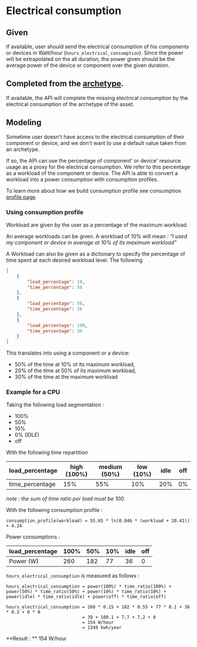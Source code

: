 # Electrical consumption

## Given

If available, user should send the electrical consumption of his components or devices in Watt/hour (`hours_electrical_consumption`).
Since the power will be extrapolated on the all duration, the power given should be the average power of the device or component over the given duration.

## Completed from the [archetype](../archetypes.md).

If available, the API will complete the missing electrical consumption by the electrical consumption of the archetype of the asset.

## Modeling

Sometime user doesn't have access to the electrical consumption of their component or device, and we don't want to use a default value taken from an archetype.

If so, the API can use the percentage of component' or device' resource usage as a proxy for the electrical consumption. We refer to this percentage as a workload of the component or device.
The API is able to convert a workload into a power consumption with consumption profiles.

To learn more about how we build consumption profile see consumption [profile page](../consumption_profile.md).

### Using consumption profile

Workload are given by the user as a percentage of the maximum workload.

An average workloads can be given. A workload of 10% will mean : *"I used my component or device in average at 10% of its maximum workload"*

A Workload can also be given as a dictionary to specify the percentage of time spent at each desired workload level.
The following 

```json
[
    {
        "load_percentage": 10,
        "time_percentage": 50
    },
    {
        "load_percentage": 50,
        "time_percentage": 20
    },
    {
        "load_percentage": 100,
        "time_percentage": 30
    }
]
```

This translates into using a component or a device:

- 50% of the time at 10% ot its maximum workload,
- 20% of the time at 50% of its maximum workload,
- 30% of the time at the maximum workload

### Example for a CPU

Taking the following load segmentation :

- 100%
- 50%
- 10%
- 0% (IDLE)
- off

With the following time repartition

| load_percentage | high (100%) | medium (50%) | low (10%) | idle | off |
|-----------------|-------------|--------------|-----------|------|-----|
| time_percentage | 15%         | 55%          | 10%       | 20%  | 0%  |

_note : the sum of time ratio per load must be 100._

With the following consumption profile : 

```consumption_profile(workload) = 55.65 * ln(0.046 * (workload + 20.41)) + 4.24```

Power consumptions : 

| load_percentage | 100% | 50% | 10% | idle | off |
|-----------------|------|-----|-----|------|-----|
| Power (W)       | 260  | 182 | 77  | 36   | 0   |

`hours_electrical_consumption` is measured as follows :

```
hours_electrical_consumption = power(100%) * time_ratio(100%) + power(50%) * time_ratio(50%) + power(10%) * time_ratio(10%) + power(idle) * time_ratio(idle) + power(off) * time_ratio(off)
```

```
hours_electrical_consumption = 260 * 0.15 + 182 * 0.55 + 77 * 0.1 + 36 * 0.2 + 0 * 0
                             = 39 + 100.1 + 7,7 + 7,2 + 0
                             = 154 W/hour
                             = 1349 kwh/year
```

**Result : ** 154 W/hour

